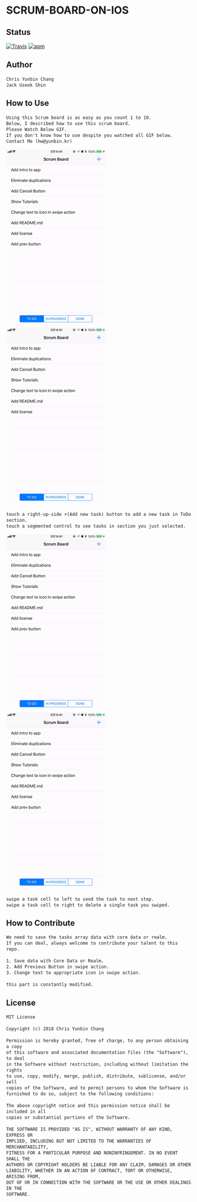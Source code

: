 # SCRUM-BOARD-ON-IOS

## Status
[![Travis](https://img.shields.io/jenkins/s/https/jenkins.qa.ubuntu.com/view/Precise/view/All%20Precise/job/precise-desktop-amd64_default.svg)]() [![apm](https://img.shields.io/apm/l/vim-mode.svg)]()

## Author

    Chris Yunbin Chang
    Jack Useok Shin

## How to Use

    Using this Scrum board is as easy as you count 1 to 10.  
    Below, I described how to use this scrum board.  
    Please Watch Below GIF.  
    If you don't know how to use despite you watched all GIF below.  
    Contact Me (hw@yunbin.kr)


![SAMPLE IMAGE](/img/section.gif)
![SAMPLE IMAGE](/img/add.gif)  

    touch a right-up-side +(Add new task) button to add a new task in ToDo section.  
    touch a segmented control to see tasks in section you just selected.  
![SAMPLE IMAGE](/img/next.gif)
![SAMPLE IMAGE](/img/delete.gif)  

    swipe a task cell to left to send the task to next step.  
    swipe a task cell to right to delete a single task you swiped.
    
## How to Contribute
    We need to save the tasks array data with core data or realm.
    If you can deal, always welcome to contribute your talent to this repo.
    
    1. Save data with Core Data or Realm.
    2. Add Previous Button in swipe action.
    3. Change text to appropriate icon in swipe action.
    
    this part is constantly modified.
    
## License
    MIT License

    Copyright (c) 2018 Chris Yunbin Chang

    Permission is hereby granted, free of charge, to any person obtaining a copy
    of this software and associated documentation files (the "Software"), to deal
    in the Software without restriction, including without limitation the rights
    to use, copy, modify, merge, publish, distribute, sublicense, and/or sell
    copies of the Software, and to permit persons to whom the Software is
    furnished to do so, subject to the following conditions:

    The above copyright notice and this permission notice shall be included in all
    copies or substantial portions of the Software.

    THE SOFTWARE IS PROVIDED "AS IS", WITHOUT WARRANTY OF ANY KIND, EXPRESS OR
    IMPLIED, INCLUDING BUT NOT LIMITED TO THE WARRANTIES OF MERCHANTABILITY,
    FITNESS FOR A PARTICULAR PURPOSE AND NONINFRINGEMENT. IN NO EVENT SHALL THE
    AUTHORS OR COPYRIGHT HOLDERS BE LIABLE FOR ANY CLAIM, DAMAGES OR OTHER
    LIABILITY, WHETHER IN AN ACTION OF CONTRACT, TORT OR OTHERWISE, ARISING FROM,
    OUT OF OR IN CONNECTION WITH THE SOFTWARE OR THE USE OR OTHER DEALINGS IN THE
    SOFTWARE.
